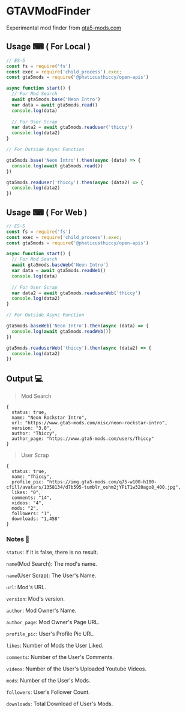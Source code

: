 # GTAVModFinder
Experimental mod finder from [gta5-mods.com](https://www.gta5-mods.com/)

##


## Usage ⌨ ( For Local )
```js
// ES-5
const fs = require('fs')
const exec = require('child_process').exec;
const gta5mods = require('@phaticusthiccy/open-apis')

async function start() {
  // For Mod Search
  await gta5mods.base('Neon Intro')
  var data = await gta5mods.read()
  console.log(data)
  
  // For User Scrap
  var data2 = await gta5mods.readuser('thiccy')
  console.log(data2)
}

// For Outside Async Function

gta5mods.base('Neon Intro').then(async (data) => {
  console.log(await gta5mods.read())
})

gta5mods.readuser('thiccy').then(async (data2) => {
  console.log(data2)
})
```

## Usage ⌨ ( For Web )
```js
// ES-5
const fs = require('fs')
const exec = require('child_process').exec;
const gta5mods = require('@phaticusthiccy/open-apis')

async function start() {
  // For Mod Search
  await gta5mods.baseWeb('Neon Intro')
  var data = await gta5mods.readWeb()
  console.log(data)
  
  // For User Scrap
  var data2 = await gta5mods.readuserWeb('thiccy')
  console.log(data2)
}

// For Outside Async Function

gta5mods.baseWeb('Neon Intro').then(async (data) => {
  console.log(await gta5mods.readWeb())
})

gta5mods.readuserWeb('thiccy').then(async (data2) => {
  console.log(data2)
})
```

## Output 💻

> Mod Search

```graphq
{
  status: true,
  name: "Neon Rockstar Intro",
  url: "https://www.gta5-mods.com/misc/neon-rockstar-intro",
  version: "3.0",
  author: "Thiccy",
  author_page: "https://www.gta5-mods.com/users/Thiccy"
}
```

> User Scrap

```graphq
{
  status: true,
  name: "Thiccy",
  profile_pic: "https://img.gta5-mods.com/q75-w100-h100-cfill/avatars/1358134/d7b595-tumblr_oshm2jYFiT1w320ago8_400.jpg",
  likes: "0",
  comments: "14",
  videos: "4",
  mods: "2",
  followers: "1",
  downloads: "1,458"
}
```

### Notes 📝

`status`: If it is false, there is no result.

`name`(Mod Search): The mod's name.

`name`(User Scrap): The User's Name.

`url`: Mod's URL.

`version`: Mod's version.

`author`: Mod Owner's Name.

`author_page`: Mod Owner's Page URL.

`profile_pic`: User's Profile Pic URL.

`likes`: Number of Mods the User Liked.

`comments`: Number of the User's Comments.

`videos`: Number of the User's Uploaded Youtube Videos.

`mods`: Number of the User's Mods.

`followers`: User's Follower Count.

`downloads`: Total Download of User's Mods.
